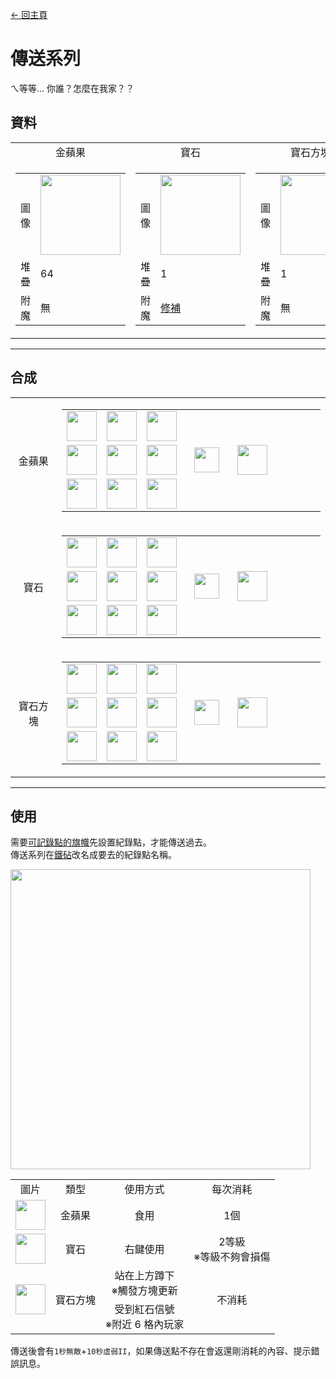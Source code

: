 [← 回主頁](../)
# 傳送系列
ㄟ等等... 你誰？怎麼在我家？？

## 資料
<table>
    <tr>
        <td align="center">金蘋果</td>
        <td align="center">寶石</td>
        <td align="center">寶石方塊</td>
    </tr>
    <tr>
        <td>
            <table>
                <tr><td align="end">圖像</td><td><img src="https://i.imgur.com/4eKYni0.png" width="128"/></td></tr>
                <tr><td align="end">堆疊</td><td>64</td></tr>
                <tr><td align="end">附魔</td><td>無</td></tr>
            </table>
        </td>
        <td>
            <table>
                <tr><td align="end">圖像</td><td><img src="https://i.imgur.com/OAmPEYz.png" width="128"/></td></tr>
                <tr><td align="end">堆疊</td><td>1</td></tr>
                <tr><td align="end">附魔</td><td><a href="https://minecraft.fandom.com/zh/wiki/修補">修補</a></td></tr>
            </table>
        </td>
        <td>
            <table>
                <tr><td align="end">圖像</td><td><img src="https://i.imgur.com/zWMjq19.png" width="128"/></td></tr>
                <tr><td align="end">堆疊</td><td>1</td></tr>
                <tr><td align="end">附魔</td><td>無</td></tr>
            </table>
        </td>
    </tr>
</table>

---

## 合成
<table>
    <tr>
        <td align="center">金蘋果</td>
        <td>
            <table>
                <tr><td><img src="https://i.imgur.com/wl43BjZ.png" width="48"/></td><td><img src="https://i.imgur.com/wl43BjZ.png" width="48"/></td><td><img src="https://i.imgur.com/wl43BjZ.png" width="48"/></td><td colspan="3"></td></tr>
                <tr><td><img src="https://i.imgur.com/wl43BjZ.png" width="48"/></td><td><img src="https://i.imgur.com/Jn5VAOr.png" width="48"/></td><td><img src="https://i.imgur.com/Ju4O2IU.png" width="48"/></td><td width="70" align="center"><img src="https://i.imgur.com/VE0KqIE.png" width="40"/></td><td><img src="https://i.imgur.com/4eKYni0.png" width="48"/></td><td width="70"></td></tr>
                <tr><td><img src="https://i.imgur.com/wl43BjZ.png" width="48"/></td><td><img src="https://i.imgur.com/wl43BjZ.png" width="48"/></td><td><img src="https://i.imgur.com/wl43BjZ.png" width="48"/></td><td colspan="3"></td></tr>
            </table>
        </td>
    </tr>
    <tr>
        <td align="center">寶石</td>
        <td>
            <table>
                <tr><td><img src="https://i.imgur.com/wl43BjZ.png" width="48"/></td><td><img src="https://i.imgur.com/OZoMNkS.png" width="48"/></td><td><img src="https://i.imgur.com/wl43BjZ.png" width="48"/></td><td colspan="3"></td></tr>
                <tr><td><img src="https://i.imgur.com/OZoMNkS.png" width="48"/></td><td><img src="https://i.imgur.com/For9m4S.png" width="48"/></td><td><img src="https://i.imgur.com/OZoMNkS.png" width="48"/></td><td width="70" align="center"><img src="https://i.imgur.com/VE0KqIE.png" width="40"/></td><td><img src="https://i.imgur.com/OAmPEYz.png" width="48"/></td><td width="70"></td></tr>
                <tr><td><img src="https://i.imgur.com/wl43BjZ.png" width="48"/></td><td><img src="https://i.imgur.com/OZoMNkS.png" width="48"/></td><td><img src="https://i.imgur.com/wl43BjZ.png" width="48"/></td><td colspan="3"></td></tr>
            </table>
        </td>
    </tr>
    <tr>
        <td align="center">寶石方塊</td>
        <td>
            <table>
                <tr><td><img src="https://i.imgur.com/OAmPEYz.png" width="48"/></td><td><img src="https://i.imgur.com/OAmPEYz.png" width="48"/></td><td><img src="https://i.imgur.com/OAmPEYz.png" width="48"/></td><td colspan="3"></td></tr>
                <tr><td><img src="https://i.imgur.com/OAmPEYz.png" width="48"/></td><td><img src="https://i.imgur.com/1lqKK5Y.png" width="48"/></td><td><img src="https://i.imgur.com/OAmPEYz.png" width="48"/></td><td width="70" align="center"><img src="https://i.imgur.com/VE0KqIE.png" width="40"/></td><td><img src="https://i.imgur.com/zWMjq19.png" width="48"/></td><td width="70"></td></tr>
                <tr><td><img src="https://i.imgur.com/OAmPEYz.png" width="48"/></td><td><img src="https://i.imgur.com/OAmPEYz.png" width="48"/></td><td><img src="https://i.imgur.com/OAmPEYz.png" width="48"/></td><td colspan="3"></td></tr>
            </table>
        </td>
    </tr>
</table>

---

## 使用
需要[可記錄點的旗幟](record_point_banner.md)先設置紀錄點，才能傳送過去。  
傳送系列在[鐵砧](https://minecraft.fandom.com/zh/wiki/鐵砧)改名成要去的紀錄點名稱。  

<img src="https://i.imgur.com/RscWLaF.png" width="480"/>
<table>
    <tr><td align="center">圖片</td><td align="center">類型</td><td align="center">使用方式</td><td align="center">每次消耗</td></tr>
    <tr><td align="center"><img src="https://i.imgur.com/4eKYni0.png" width="48"/></td><td align="center">金蘋果</td><td align="center">食用</td><td align="center">1個</td></tr>
    <tr><td align="center"><img src="https://i.imgur.com/OAmPEYz.png" width="48"/></td><td align="center">寶石</td><td align="center">右鍵使用</td><td align="center">2等級<br/>※等級不夠會損傷</td></tr>
    <tr><td align="center" rowspan="2"><img src="https://i.imgur.com/zWMjq19.png" width="48"/></td><td align="center" rowspan="2">寶石方塊</td><td align="center">站在上方蹲下<br/>※觸發方塊更新</td><td align="center" rowspan="2">不消耗</td></tr>
    <tr><td align="center">受到紅石信號<br/>※附近 6 格內玩家</td></tr>
</table>

傳送後會有`1秒無敵`+`10秒虛弱II`，如果傳送點不存在會返還剛消耗的內容、提示錯誤訊息。